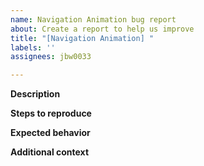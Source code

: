 ```yaml
---
name: Navigation Animation bug report
about: Create a report to help us improve
title: "[Navigation Animation] "
labels: ''
assignees: jbw0033

---
```


**Description**

**Steps to reproduce**

**Expected behavior** 

**Additional context**

